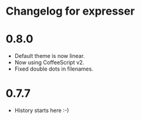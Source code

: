# Changelog for expresser

0.8.0
=====
* Default theme is now linear.
* Now using CoffeeScript v2.
* Fixed double dots in filenames.

0.7.7
=====
* History starts here :-)
